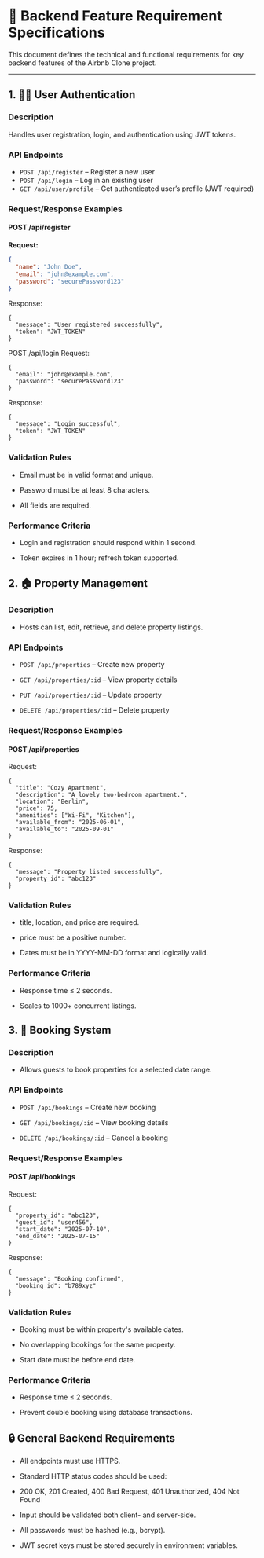 # 📄 Backend Feature Requirement Specifications

This document defines the technical and functional requirements for key backend features of the Airbnb Clone project.

---

## 1. 🧑‍💻 User Authentication

### Description
Handles user registration, login, and authentication using JWT tokens.

### API Endpoints
- `POST /api/register` – Register a new user
- `POST /api/login` – Log in an existing user
- `GET /api/user/profile` – Get authenticated user’s profile (JWT required)

### Request/Response Examples

#### POST /api/register
**Request:**
```json
{
  "name": "John Doe",
  "email": "john@example.com",
  "password": "securePassword123"
}
```
Response:

```
{
  "message": "User registered successfully",
  "token": "JWT_TOKEN"
}
```
POST /api/login
Request:

```
{
  "email": "john@example.com",
  "password": "securePassword123"
}
```
Response:

```
{
  "message": "Login successful",
  "token": "JWT_TOKEN"
}
```

### Validation Rules
- Email must be in valid format and unique.

- Password must be at least 8 characters.

- All fields are required.

### Performance Criteria
- Login and registration should respond within 1 second.

- Token expires in 1 hour; refresh token supported.

## 2. 🏠 Property Management
### Description
- Hosts can list, edit, retrieve, and delete property listings.

### API Endpoints
- `POST /api/properties` – Create new property

- `GET /api/properties/:id` – View property details

- `PUT /api/properties/:id` – Update property

- `DELETE /api/properties/:id` – Delete property

### Request/Response Examples
#### POST /api/properties
Request:

```
{
  "title": "Cozy Apartment",
  "description": "A lovely two-bedroom apartment.",
  "location": "Berlin",
  "price": 75,
  "amenities": ["Wi-Fi", "Kitchen"],
  "available_from": "2025-06-01",
  "available_to": "2025-09-01"
}
```
Response:

```
{
  "message": "Property listed successfully",
  "property_id": "abc123"
}
```
### Validation Rules
- title, location, and price are required.

- price must be a positive number.

- Dates must be in YYYY-MM-DD format and logically valid.

### Performance Criteria
- Response time ≤ 2 seconds.

- Scales to 1000+ concurrent listings.

## 3. 📅 Booking System
### Description
- Allows guests to book properties for a selected date range.

### API Endpoints
- `POST /api/bookings` – Create new booking

- `GET /api/bookings/:id` – View booking details

- `DELETE /api/bookings/:id` – Cancel a booking

### Request/Response Examples
#### POST /api/bookings
Request:

```
{
  "property_id": "abc123",
  "guest_id": "user456",
  "start_date": "2025-07-10",
  "end_date": "2025-07-15"
}
```
Response:

```
{
  "message": "Booking confirmed",
  "booking_id": "b789xyz"
}
```
### Validation Rules
- Booking must be within property's available dates.

- No overlapping bookings for the same property.

- Start date must be before end date.

### Performance Criteria
- Response time ≤ 2 seconds.

- Prevent double booking using database transactions.

## 🔒 General Backend Requirements
- All endpoints must use HTTPS.

- Standard HTTP status codes should be used:

- 200 OK, 201 Created, 400 Bad Request, 401 Unauthorized, 404 Not Found

- Input should be validated both client- and server-side.

- All passwords must be hashed (e.g., bcrypt).

- JWT secret keys must be stored securely in environment variables.
